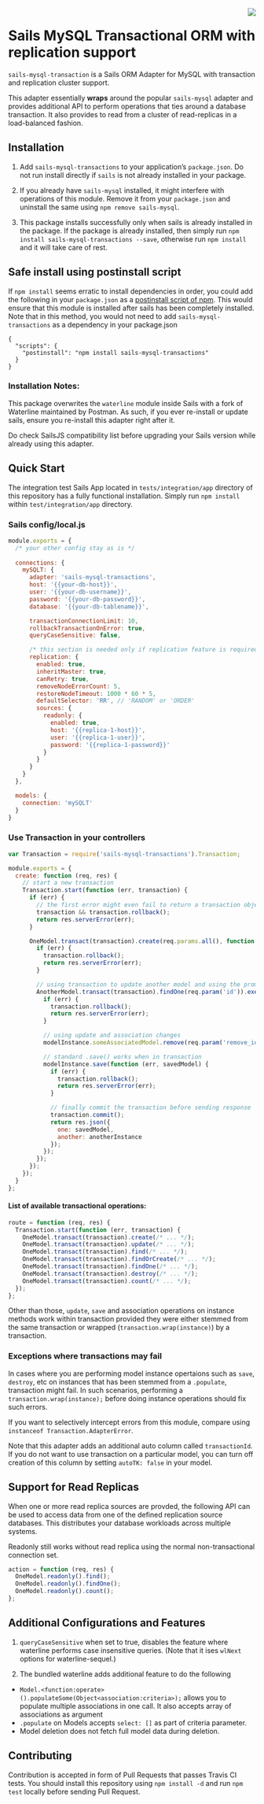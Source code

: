 <img src="https://travis-ci.org/postmanlabs/sails-mysql-transactions.svg?branch=master" align="right" />

# Sails MySQL Transactional ORM with replication support

`sails-mysql-transaction` is a Sails ORM Adapter for MySQL with transaction and replication cluster support.

This adapter essentially __wraps__ around the popular `sails-mysql` adapter and provides additional API to perform 
operations that ties around a database transaction. It also provides to read from a cluster of read-replicas in a
load-balanced fashion.

## Installation

1. Add `sails-mysql-transactions` to your application’s `package.json`. Do not run install directly if `sails` is not 
already installed in your package.


2. If you already have `sails-mysql` installed, it might interfere with operations of this module. Remove it from your 
`package.json` and uninstall the same using `npm remove sails-mysql`.

3. This package installs successfully only when sails is already installed in the package. If the package is already
installed, then simply run `npm install sails-mysql-transactions --save`, otherwise run `npm install` and it will take
care of rest.

## Safe install using postinstall script

If `npm install` seems erratic to install dependencies in order, you could add the following in your `package.json` as 
a [postinstall script of npm](https://docs.npmjs.com/misc/scripts). This would ensure that this module is installed after 
sails has been completely installed. Note that in this method, you would not need to add `sails-mysql-transactions` as a 
dependency in your package.json

```
{
  "scripts": {
    "postinstall": "npm install sails-mysql-transactions"
  }
}
```

### Installation Notes:

This package overwrites the `waterline` module inside Sails with a fork of Waterline maintained by Postman. As such, 
if you ever re-install or update sails, ensure you re-install this adapter right after it. 

Do check SailsJS compatibility list before upgrading your Sails version while already using this adapter.

## Quick Start

The integration test Sails App located in `tests/integration/app` directory of this repository has a fully functional
installation. Simply run `npm install` within `test/integration/app` directory.

### Sails config/local.js

```js
module.exports = {
  /* your other config stay as is */
  
  connections: {
    mySQLT: {
      adapter: 'sails-mysql-transactions',
      host: '{{your-db-host}}',
      user: '{{your-db-username}}',
      password: '{{your-db-password}}',
      database: '{{your-db-tablename}}',

      transactionConnectionLimit: 10,
      rollbackTransactionOnError: true,
      queryCaseSensitive: false,

      /* this section is needed only if replication feature is required */
      replication: {
        enabled: true,
        inheritMaster: true,
        canRetry: true,
        removeNodeErrorCount: 5,
        restoreNodeTimeout: 1000 * 60 * 5,
        defaultSelector: 'RR', // 'RANDOM' or 'ORDER'
        sources: { 
          readonly: {
            enabled: true,
            host: '{{replica-1-host}}',
            user: '{{replica-1-user}}',
            password: '{{replica-1-password}}'
          }
        }
      }
    }
  },

  models: {
    connection: 'mySQLT'
  }
}
```

### Use Transaction in your controllers

```javascript
var Transaction = require('sails-mysql-transactions').Transaction;

module.exports = {
  create: function (req, res) {
    // start a new transaction
    Transaction.start(function (err, transaction) {
      if (err) {
        // the first error might even fail to return a transaction object, so double-check.
        transaction && transaction.rollback();
        return res.serverError(err);
      }

      OneModel.transact(transaction).create(req.params.all(), function (err, modelInstance) {
        if (err) {
          transaction.rollback();
          return res.serverError(err);
        }

        // using transaction to update another model and using the promises architecture
        AnotherModel.transact(transaction).findOne(req.param('id')).exec(function (err, anotherInstance) {
          if (err) {
            transaction.rollback();
            return res.serverError(err);
          }

          // using update and association changes
          modelInstance.someAssociatedModel.remove(req.param('remove_id'));

          // standard .save() works when in transaction
          modelInstance.save(function (err, savedModel) {
            if (err) {
              transaction.rollback();
              return res.serverError(err);
            }

            // finally commit the transaction before sending response
            transaction.commit();
            return res.json({
              one: savedModel,
              another: anotherInstance
            });
          });
        });
      });
    });
  }
};
```

#### List of available transactional operations:

```javascript
route = function (req, res) {
  Transaction.start(function (err, transaction) {
    OneModel.transact(transaction).create(/* ... */);
    OneModel.transact(transaction).update(/* ... */);
    OneModel.transact(transaction).find(/* ... */);
    OneModel.transact(transaction).findOrCreate(/* ... */);
    OneModel.transact(transaction).findOne(/* ... */);
    OneModel.transact(transaction).destroy(/* ... */);
    OneModel.transact(transaction).count(/* ... */);
  });
};
```

Other than those, `update`, `save` and association operations on instance methods work within transaction provided they
were either stemmed from the same transaction or wrapped (`transaction.wrap(instance)`) by a transaction.


### Exceptions where transactions may fail

In cases where you are performing model instance opertaions such as `save`, `destroy`, etc on instances that has been
stemmed from a `.populate`, transaction might fail. In such scenarios, performing a `transaction.wrap(instance);` before
doing instance operations should fix such errors.

If you want to selectively intercept errors from this module, compare using `instanceof Transaction.AdapterError`.

Note that this adapter adds an additional auto column called `transactionId`. If you do not want to use transaction on
a particular model, you can turn off creation of this column by setting `autoTK: false` in your model.


## Support for Read Replicas

When one or more read replica sources are provded, the following API can be used to access data from one of the defined
replication source databases. This distributes your database workloads across multiple systems.

Readonly still works without read replica using the normal non-transactional connection set.

```javascript
action = function (req, res) {
  OneModel.readonly().find();
  OneModel.readonly().findOne();
  OneModel.readonly().count();
};
```

## Additional Configurations and Features

1. `queryCaseSensitive` when set to true, disables the feature where waterline performs case insensitive queries. (Note
that it ises `wlNext` options for waterline-sequel.)

2. The bundled waterline adds additional feature to do the following
  - `Model.<function:operate>().populateSome(Object<association:criteria>);` allows you to populate multiple 
    associations in one call. It also accepts array of associations as argument
  - `.populate` on Models accepts `select: []` as part of criteria parameter.
  - Model deletion does not fetch full model data during deletion.

## Contributing

Contribution is accepted in form of Pull Requests that passes Travis CI tests. You should install this repository using
`npm install -d` and run `npm test` locally before sending Pull Request.